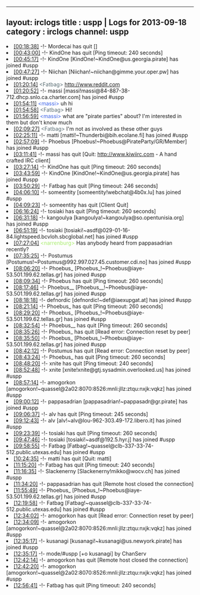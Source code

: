 
---
layout: irclogs
title : uspp | Logs for 2013-09-18
category : irclogs
channel: uspp
---
<li class="logitem"><a href="#00:18:38" name="00:18:38" class="time">[00:18:38]</a> -!- <span class="quit">Mordecai</span> has quit [] </li>
<li class="logitem"><a href="#00:43:00" name="00:43:00" class="time">[00:43:00]</a> -!- <span class="quit">KindOne</span> has quit [Ping timeout: 240 seconds] </li>
<li class="logitem"><a href="#00:45:17" name="00:45:17" class="time">[00:45:17]</a> -!- <span class="join">KindOne</span> [KindOne!~KindOne@us.georgia.pirate] has joined #uspp </li>
<li class="logitem"><a href="#00:47:27" name="00:47:27" class="time">[00:47:27]</a> -!- <span class="join">Niichan</span> [Niichan!~niichan@gimme.your.oper.pw] has joined #uspp </li>
<li class="logitem"><a href="#01:20:14" name="01:20:14" class="time">[01:20:14]</a> <span class="person" style="color:#596d73">&lt;Fatbag&gt;</span> <a href="http://www.reddit.com/r/nottheonion/comments/1ml7vi/broken_pentagon_fax_machine_rejecting_foia/" target="_blank">http://www.reddit.com</a> </li>
<li class="logitem"><a href="#01:20:52" name="01:20:52" class="time">[01:20:52]</a> -!- <span class="join">massi</span> [massi!massi@84-887-38-712.dhcp.snlo.ca.charter.com] has joined #uspp </li>
<li class="logitem"><a href="#01:54:11" name="01:54:11" class="time">[01:54:11]</a> <span class="person" style="color:#3c63ea">&lt;massi&gt;</span> uh hi </li>
<li class="logitem"><a href="#01:54:58" name="01:54:58" class="time">[01:54:58]</a> <span class="person" style="color:#596d73">&lt;Fatbag&gt;</span> Hi! </li>
<li class="logitem"><a href="#01:56:59" name="01:56:59" class="time">[01:56:59]</a> <span class="person" style="color:#3c63ea">&lt;massi&gt;</span> what are "pirate parties" about? I'm interested in them but don't know much </li>
<li class="logitem"><a href="#02:09:27" name="02:09:27" class="time">[02:09:27]</a> <span class="person" style="color:#596d73">&lt;Fatbag&gt;</span> I'm not as involved as these other guys </li>
<li class="logitem"><a href="#02:25:11" name="02:25:11" class="time">[02:25:11]</a> -!- <span class="join">matti</span> [matti!~Thunderbi@bih.ecolane.fi] has joined #uspp </li>
<li class="logitem"><a href="#02:57:09" name="02:57:09" class="time">[02:57:09]</a> -!- <span class="join">Phoebus</span> [Phoebus!~Phoebus@PirateParty/GR/Member] has joined #uspp </li>
<li class="logitem"><a href="#03:11:41" name="03:11:41" class="time">[03:11:41]</a> -!- <span class="quit">massi</span> has quit [Quit: <a href="http://www.kiwiirc.com/" target="_blank">http://www.kiwiirc.com</a> - A hand crafted IRC client] </li>
<li class="logitem"><a href="#03:27:14" name="03:27:14" class="time">[03:27:14]</a> -!- <span class="quit">KindOne</span> has quit [Ping timeout: 260 seconds] </li>
<li class="logitem"><a href="#03:43:59" name="03:43:59" class="time">[03:43:59]</a> -!- <span class="join">KindOne</span> [KindOne!~KindOne@us.georgia.pirate] has joined #uspp </li>
<li class="logitem"><a href="#03:50:29" name="03:50:29" class="time">[03:50:29]</a> -!- <span class="quit">Fatbag</span> has quit [Ping timeout: 246 seconds] </li>
<li class="logitem"><a href="#04:06:10" name="04:06:10" class="time">[04:06:10]</a> -!- <span class="join">someentity</span> [someentity!webchat@4b0x.lu] has joined #uspp </li>
<li class="logitem"><a href="#04:09:23" name="04:09:23" class="time">[04:09:23]</a> -!- <span class="quit">someentity</span> has quit [Client Quit] </li>
<li class="logitem"><a href="#06:16:24" name="06:16:24" class="time">[06:16:24]</a> -!- <span class="quit">tosiaki</span> has quit [Ping timeout: 260 seconds] </li>
<li class="logitem"><a href="#06:31:18" name="06:31:18" class="time">[06:31:18]</a> -!- <span class="join">kangoulya</span> [kangoulya!~kangoulya@so.opentunisia.org] has joined #uspp </li>
<li class="logitem"><a href="#06:51:19" name="06:51:19" class="time">[06:51:19]</a> -!- <span class="join">tosiaki</span> [tosiaki!~asdf@029-01-16-84.lightspeed.bcvloh.sbcglobal.net] has joined #uspp </li>
<li class="logitem"><a href="#07:27:04" name="07:27:04" class="time">[07:27:04]</a> <span class="person" style="color:#a8ec6e">&lt;narrenburg&gt;</span> Has anybody heard from pappasadrian recently? </li>
<li class="logitem"><a href="#07:35:25" name="07:35:25" class="time">[07:35:25]</a> -!- <span class="join">Postumus</span> [Postumus!~Postumus@992.997.027.45.customer.cdi.no] has joined #uspp </li>
<li class="logitem"><a href="#08:06:20" name="08:06:20" class="time">[08:06:20]</a> -!- <span class="join">Phoebus_</span> [Phoebus_!~Phoebus@iaye-53.501.199.62.tellas.gr] has joined #uspp </li>
<li class="logitem"><a href="#08:09:34" name="08:09:34" class="time">[08:09:34]</a> -!- <span class="quit">Phoebus</span> has quit [Ping timeout: 260 seconds] </li>
<li class="logitem"><a href="#08:17:46" name="08:17:46" class="time">[08:17:46]</a> -!- <span class="join">Phoebus__</span> [Phoebus__!~Phoebus@iaye-53.501.199.62.tellas.gr] has joined #uspp </li>
<li class="logitem"><a href="#08:18:18" name="08:18:18" class="time">[08:18:18]</a> -!- <span class="join">defnordic</span> [defnordic!~def@iaexupgat.at] has joined #uspp </li>
<li class="logitem"><a href="#08:21:14" name="08:21:14" class="time">[08:21:14]</a> -!- <span class="quit">Phoebus_</span> has quit [Ping timeout: 260 seconds] </li>
<li class="logitem"><a href="#08:29:20" name="08:29:20" class="time">[08:29:20]</a> -!- <span class="join">Phoebus_</span> [Phoebus_!~Phoebus@iaye-53.501.199.62.tellas.gr] has joined #uspp </li>
<li class="logitem"><a href="#08:32:54" name="08:32:54" class="time">[08:32:54]</a> -!- <span class="quit">Phoebus__</span> has quit [Ping timeout: 260 seconds] </li>
<li class="logitem"><a href="#08:35:26" name="08:35:26" class="time">[08:35:26]</a> -!- <span class="quit">Phoebus_</span> has quit [Read error: Connection reset by peer] </li>
<li class="logitem"><a href="#08:35:50" name="08:35:50" class="time">[08:35:50]</a> -!- <span class="join">Phoebus_</span> [Phoebus_!~Phoebus@iaye-53.501.199.62.tellas.gr] has joined #uspp </li>
<li class="logitem"><a href="#08:42:12" name="08:42:12" class="time">[08:42:12]</a> -!- <span class="quit">Postumus</span> has quit [Read error: Connection reset by peer] </li>
<li class="logitem"><a href="#08:43:24" name="08:43:24" class="time">[08:43:24]</a> -!- <span class="quit">Phoebus_</span> has quit [Ping timeout: 260 seconds] </li>
<li class="logitem"><a href="#08:48:20" name="08:48:20" class="time">[08:48:20]</a> -!- <span class="quit">xnite</span> has quit [Ping timeout: 240 seconds] </li>
<li class="logitem"><a href="#08:52:48" name="08:52:48" class="time">[08:52:48]</a> -!- <span class="join">xnite</span> [xnite!xnite@gtj.sysadmin.overlooked.us] has joined #uspp </li>
<li class="logitem"><a href="#08:57:14" name="08:57:14" class="time">[08:57:14]</a> -!- <span class="join">amogorkon</span> [amogorkon!~quassel@2a02:8070:8526:mnli:jllz:ztqu:nxjk:vqkz] has joined #uspp </li>
<li class="logitem"><a href="#09:00:12" name="09:00:12" class="time">[09:00:12]</a> -!- <span class="join">pappasadrian</span> [pappasadrian!~pappasadr@gr.pirate] has joined #uspp </li>
<li class="logitem"><a href="#09:06:37" name="09:06:37" class="time">[09:06:37]</a> -!- <span class="quit">alv</span> has quit [Ping timeout: 245 seconds] </li>
<li class="logitem"><a href="#09:12:43" name="09:12:43" class="time">[09:12:43]</a> -!- <span class="join">alv</span> [alv!~alv@lou-962-303.49-172.libero.it] has joined #uspp </li>
<li class="logitem"><a href="#09:23:39" name="09:23:39" class="time">[09:23:39]</a> -!- <span class="quit">tosiaki</span> has quit [Ping timeout: 260 seconds] </li>
<li class="logitem"><a href="#09:47:46" name="09:47:46" class="time">[09:47:46]</a> -!- <span class="join">tosiaki</span> [tosiaki!~asdf@192.5.hyr.j] has joined #uspp </li>
<li class="logitem"><a href="#09:58:55" name="09:58:55" class="time">[09:58:55]</a> -!- <span class="join">Fatbag</span> [Fatbag!~quassel@clb-337-33-74-512.public.utexas.edu] has joined #uspp </li>
<li class="logitem"><a href="#10:24:35" name="10:24:35" class="time">[10:24:35]</a> -!- <span class="quit">matti</span> has quit [Quit: matti] </li>
<li class="logitem"><a href="#11:15:20" name="11:15:20" class="time">[11:15:20]</a> -!- <span class="quit">Fatbag</span> has quit [Ping timeout: 240 seconds] </li>
<li class="logitem"><a href="#11:16:35" name="11:16:35" class="time">[11:16:35]</a> -!- <span class="join">Slackenerny</span> [Slackenerny!mikko@wocv.ch] has joined #uspp </li>
<li class="logitem"><a href="#11:34:20" name="11:34:20" class="time">[11:34:20]</a> -!- <span class="quit">pappasadrian</span> has quit [Remote host closed the connection] </li>
<li class="logitem"><a href="#11:55:49" name="11:55:49" class="time">[11:55:49]</a> -!- <span class="join">Phoebus_</span> [Phoebus_!~Phoebus@iaye-53.501.199.62.tellas.gr] has joined #uspp </li>
<li class="logitem"><a href="#12:19:58" name="12:19:58" class="time">[12:19:58]</a> -!- <span class="join">Fatbag</span> [Fatbag!~quassel@clb-337-33-74-512.public.utexas.edu] has joined #uspp </li>
<li class="logitem"><a href="#12:34:02" name="12:34:02" class="time">[12:34:02]</a> -!- <span class="quit">amogorkon</span> has quit [Read error: Connection reset by peer] </li>
<li class="logitem"><a href="#12:34:09" name="12:34:09" class="time">[12:34:09]</a> -!- <span class="join">amogorkon</span> [amogorkon!~quassel@2a02:8070:8526:mnli:jllz:ztqu:nxjk:vqkz] has joined #uspp </li>
<li class="logitem"><a href="#12:35:17" name="12:35:17" class="time">[12:35:17]</a> -!- <span class="join">kusanagi</span> [kusanagi!~kusanagi@us.newyork.pirate] has joined #uspp </li>
<li class="logitem"><a href="#12:35:17" name="12:35:17" class="time">[12:35:17]</a> -!- mode/<span class="mode">#uspp</span> [+o kusanagi] by ChanServ </li>
<li class="logitem"><a href="#12:42:14" name="12:42:14" class="time">[12:42:14]</a> -!- <span class="quit">amogorkon</span> has quit [Remote host closed the connection] </li>
<li class="logitem"><a href="#12:42:20" name="12:42:20" class="time">[12:42:20]</a> -!- <span class="join">amogorkon</span> [amogorkon!~quassel@2a02:8070:8526:mnli:jllz:ztqu:nxjk:vqkz] has joined #uspp </li>
<li class="logitem"><a href="#12:56:41" name="12:56:41" class="time">[12:56:41]</a> -!- <span class="quit">Fatbag</span> has quit [Ping timeout: 240 seconds] </li>


